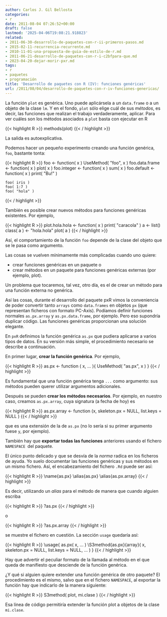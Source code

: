```yaml
---
author: Carlos J. Gil Bellosta
categories:
- r
date: 2011-08-04 07:26:52+00:00
draft: false
lastmod: '2025-04-06T19:08:21.918823'
related:
- 2011-06-30-desarrollo-de-paquetes-con-r-ii-primeros-pasos.md
- 2015-02-11-recurrencia-recurrente.md
- 2010-11-01-una-propuesta-de-guia-de-estilo-de-r.md
- 2011-06-21-desarrollo-de-paquetes-con-r-i-c2bfpara-que.md
- 2023-04-20-dejar-morir-pxr.md
tags:
- r
- paquetes
- programación
title: 'Desarrollo de paquetes con R (IV): funciones genéricas'
url: /2011/08/04/desarrollo-de-paquetes-con-r-iv-funciones-genericas/
---
```


La función `plot` es genérica. Uno puede aplicársela a un `data.frame` o a un objeto de la clase `lm`. Y en el fondo, `plot` sólo elige cuál de sus _métodos_, es decir, las funciones que realizan el trabajo verdaderamente, aplicar. Para ver cuáles son los métodos asociados a `plot` basta con ejecutar en R







{{< highlight R >}}
methods(plot)
{{< / highlight >}}







La salida es autoexplicativa.

Podemos hacer un pequeño experimento creando una función genérica, `foo`, bastante tonta:







{{< highlight R >}}
    foo <- function( x ) UseMethod( "foo", x )
    foo.data.frame <- function( x ) plot( x )
    foo.integer <- function( x ) sum( x )
    foo.default <- function( x ) print( "Bu!" )

    foo( iris )
    foo( 1:7 )
    foo( "hola" )
{{< / highlight >}}







También es posible crear nuevos métodos para funciones genéricas existentes. Por ejemplo,







{{< highlight R >}}
plot.hola.hola <- function( x ) print( "caracola" )
a <- list()
class( a ) <- "hola.hola"
plot( a )
{{< / highlight >}}







Así, el comportamiento de la función `foo` depende de la clase del objeto que se le pasa como argumento.

Las cosas se vuelven mínimamente más complicadas cuando uno quiere:



* crear funciones genéricas en un paquete o
* crear métodos en un paquete para funciones genéricas externas (por ejemplo, plot).

Un problema que tocaremos, tal vez, otro día, es el de crear un método para una función externa no genérica.

Así las cosas, durante el desarrollo del paquete pxR vimos la conveniencia de poder convertir tanto `arrays` como `data.frames` en objetos `px` (que representan ficheros con formato PC-Axis). Podíamos definir funciones normales `as.px.array` y `as.px.data.frame`, por ejemplo. Pero eso supondría duplicar código. Las funciones genéricas proporcionan una solución elegante.

En `pxR` definimos la función genérica `as.px` que pudiera aplicarse a varios tipos de datos. En su versión más simple, el procedimiento necesario se describe a continuación.

En primer lugar, **crear la función genérica**. Por ejemplo,







{{< highlight R >}}
as.px <- function ( x, ... ){
    UseMethod( "as.px", x )
}
{{< / highlight >}}







Es fundamental que una función genérica tenga `...` como argumento: sus métodos pueden querer utilizar argumentos adicionales.

Después se pueden **crear los métodos necesarios**. Por ejemplo, en nuestro caso, creamos `as.px.array`, cuya signatura (a fecha de hoy) es







{{< highlight R >}}
as.px.array  <- function (x, skeleton.px = NULL, list.keys = NULL  )
{{< / highlight >}}







que es una extensión de la de `as.px` (no lo sería si su primer argumento fuese `y`, por ejemplo).

También hay que **exportar todas las funciones** anteriores usando el fichero `NAMESPACE `del paquete.

El único punto delicado y que se desvía de la _norma_ radica en los ficheros de ayuda. Yo suelo documentar las funciones genéricas y sus métodos en un mismo fichero. Así, el encabezamiento del fichero `.Rd` puede ser así:









{{< highlight R >}}
\name{as.px}
\alias{as.px}
\alias{as.px.array}
{{< / highlight >}}



Es decir, utilizando un _alias_ para el método de manera que cuando alguien escriba







{{< highlight R >}}
?as.px
{{< / highlight >}}







o







{{< highlight R >}}
?as.px.array
{{< / highlight >}}







se muestre el fichero en cuestión. La sección `usage` quedaría así:







{{< highlight R >}}
\usage{
as.px( x, ... )
\S3method{as.px}{array}( x, skeleton.px = NULL, list.keys = NULL, ...  )
}
{{< / highlight >}}







Hay que advertir el peculiar formato de la llamada al método en el que queda de manifiesto que desciende de la función genérica.

¿Y qué si alguien quiere extender una función genérica de otro paquete? El procedimiento es el mismo, salvo que en el fichero `NAMESPACE`, al exportar la función hay que indicarlo de la manera siguiente:







{{< highlight R >}}
S3method( plot, mi.clase )
{{< / highlight >}}







Esa línea de código permitiría extender la función plot a objetos de la clase `mi.clase`.